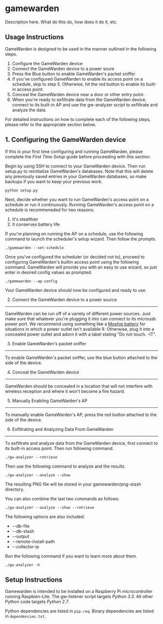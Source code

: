 gamewarden
==========

Description here. What do this do, how does it do it, etc.

Usage Instructions
------------------

GameWarden is designed to be used in the manner outlined in the following steps.

1. Configure the GameWarden device
2. Connect the GameWarden device to a power soure
3. Press the Blue button to enable GameWarden's packet sniffer
4. If you've configured GameWarden to enable its access point on a schedule, skip to step 5. Otherwise, hit the red button to enable its built-in access point. 
5. Conceal the GameWarden device near a door or other entry point.
6. When you're ready to exfiltrate data from the GameWarden device, connect to its built-in AP and use the gw-analyzer script to exfiltrate and analyze the data.

For detailed instructions on how to complete each of the following steps, please refer to the appropriate section below.

1\. Configuring the GameWarden device
-------------------------------------

If this is your first time configuring and running GameWarden, please complete the _First Time Setup_ guide before proceeding with this section.

Begin by using SSH to connect to your GameWarden device. Then run setup.py to reinitialize GameWarden's databases. Note that this will delete any previously saved entries in your GameWarden databases, so make backups if you want to keep your previous work.

	python setup.py

Next, decide whether you want to run GameWarden's access point on a schedule or run it continuously. Running GameWarden's access point on a schedule is recommeneded for two reasons:

1. It's stealthier
2. It conserves battery life

If you're planning on running the AP on a schedule, use the following command to launch the scheduler's setup wizard. Then follow the prompts.

	./gamewarden --set-schedule

Once you've configured the scheduler (or decided not to), proceed to configuring GameWarden's builtin access point using the following command. GameWarden will provide you with an easy to use wizard, so just enter in desired config values as prompted.

	./gamewarden --ap-config

Your GameWarden device should now be configured and ready to use.

2. Connect the GameWarden device to a power source
--------------------------------------------------

GameWarden can be run off of a variety of different power sources. Just make sure that whatever you're plugging it into can connect to its microusb power port. We recommend using something like a [Mophie battery](http://www.mophie.com/) for situations in which a power outlet isn't available 9. Otherwise, plug it into a concealed power outlet and adorn it with a label stating "Do not touch. -IT". 

3. Enable GameWarden's packet sniffer
-------------------------------------

To enable GameWarden's packet sniffer, use the blue button attached to the side of the device.

4. Conceal the GameWarden device
--------------------------------

GameWarden should be concealed in a location that will not interfere with wireless reception and where it won't become a fire hazard.

5. Manually Enabling GameWarden's AP
------------------------------------

To manually enable GameWarden's AP, press the red button attached to the side of the device. 

6. Exfiltrating and Analyzing Data From GameWarden
--------------------------------------------------

To exfiltrate and analyze data from the GameWarden device, first connect to its built-in access point. Then run following
command. 

	./gw-analyzer --retrieve

Then use the following command to analyze and the results. 

	./gw-analyzer --analyze --show

The resulting PNG file will be stored in your gamewarden/png-stash directory.

You can also combine the last two commands as follows:

	./gw-analyzer --analyze --show --retrieve

The following options are also included:

- --db-file
- --db-stash
- --output
- --remote-install-path
- --collector-ip

Run the following command if you want to learn more about them.

	./gw-analyzer -h

Setup Instructions
------------------

Gamewarden is intended to be installed on a Raspberry Pi microcontroller running Raspbien-Lite. The gw-listener script targets _Python 3.3_. All other Python code targets _Python 2.7_.

Python dependencies are listed in `pip.req`. Binary dependencies are listed in `dependencies.txt`.
